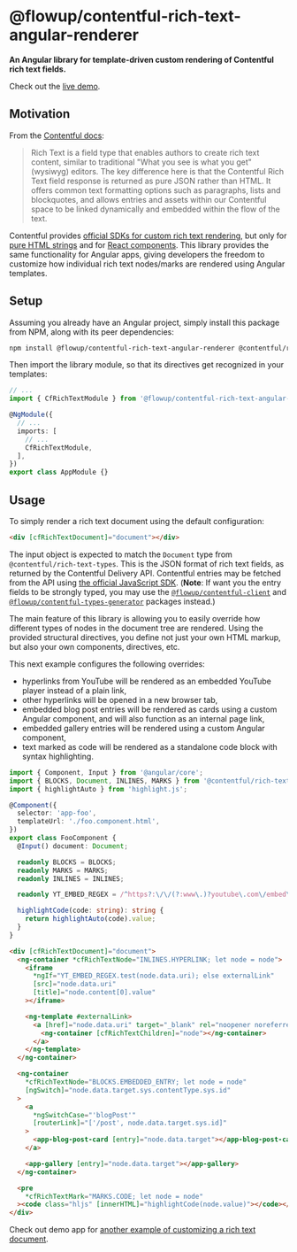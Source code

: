 # @flowup/contentful-rich-text-angular-renderer

**An Angular library for template-driven custom rendering of Contentful rich text fields.**

Check out the [live demo](https://cf-rich-text-ng-demo.web.app/).

## Motivation

From the [Contentful docs](https://www.contentful.com/developers/docs/concepts/rich-text/):

> Rich Text is a field type that enables authors to create rich text content, similar to traditional "What you see is what you get" (wysiwyg) editors. The key difference here is that the Contentful Rich Text field response is returned as pure JSON rather than HTML. It offers common text formatting options such as paragraphs, lists and blockquotes, and allows entries and assets within our Contentful space to be linked dynamically and embedded within the flow of the text.

Contentful provides [official SDKs for custom rich text rendering](https://www.contentful.com/developers/docs/javascript/tutorials/rendering-contentful-rich-text-with-javascript/), but only for [pure HTML strings](https://www.npmjs.com/package/@contentful/rich-text-html-renderer) and for [React components](https://www.npmjs.com/package/@contentful/rich-text-react-renderer). This library provides the same functionality for Angular apps, giving developers the freedom to customize how individual rich text nodes/marks are rendered using Angular templates.

## Setup

Assuming you already have an Angular project, simply install this package from NPM, along with its peer dependencies:

```sh
npm install @flowup/contentful-rich-text-angular-renderer @contentful/rich-text-types fast-deep-equal
```

Then import the library module, so that its directives get recognized in your templates:

```ts
// ...
import { CfRichTextModule } from '@flowup/contentful-rich-text-angular-renderer';

@NgModule({
  // ...
  imports: [
    // ...
    CfRichTextModule,
  ],
})
export class AppModule {}
```

## Usage

To simply render a rich text document using the default configuration:

```html
<div [cfRichTextDocument]="document"></div>
```

The input object is expected to match the `Document` type from `@contentful/rich-text-types`. This is the JSON format of rich text fields, as returned by the Contentful Delivery API. Contentful entries may be fetched from the API using [the official JavaScript SDK](https://www.npmjs.com/package/contentful). (**Note**: If want you the entry fields to be strongly typed, you may use the [`@flowup/contentful-client`](https://www.npmjs.com/package/@flowup/contentful-client) and [`@flowup/contentful-types-generator`](https://www.npmjs.com/package/@flowup/contentful-types-generator) packages instead.)

The main feature of this library is allowing you to easily override how different types of nodes in the document tree are rendered. Using the provided structural directives, you define not just your own HTML markup, but also your own components, directives, etc.

This next example configures the following overrides:

- hyperlinks from YouTube will be rendered as an embedded YouTube player instead of a plain link,
- other hyperlinks will be opened in a new browser tab,
- embedded blog post entries will be rendered as cards using a custom Angular component, and will also function as an internal page link,
- embedded gallery entries will be rendered using a custom Angular component,
- text marked as code will be rendered as a standalone code block with syntax highlighting.

```ts
import { Component, Input } from '@angular/core';
import { BLOCKS, Document, INLINES, MARKS } from '@contentful/rich-text-types';
import { highlightAuto } from 'highlight.js';

@Component({
  selector: 'app-foo',
  templateUrl: './foo.component.html',
})
export class FooComponent {
  @Input() document: Document;

  readonly BLOCKS = BLOCKS;
  readonly MARKS = MARKS;
  readonly INLINES = INLINES;

  readonly YT_EMBED_REGEX = /^https?:\/\/(?:www\.)?youtube\.com\/embed\//;

  highlightCode(code: string): string {
    return highlightAuto(code).value;
  }
}
```

```html
<div [cfRichTextDocument]="document">
  <ng-container *cfRichTextNode="INLINES.HYPERLINK; let node = node">
    <iframe
      *ngIf="YT_EMBED_REGEX.test(node.data.uri); else externalLink"
      [src]="node.data.uri"
      [title]="node.content[0].value"
    ></iframe>

    <ng-template #externalLink>
      <a [href]="node.data.uri" target="_blank" rel="noopener noreferrer">
        <ng-container [cfRichTextChildren]="node"></ng-container>
      </a>
    </ng-template>
  </ng-container>

  <ng-container
    *cfRichTextNode="BLOCKS.EMBEDDED_ENTRY; let node = node"
    [ngSwitch]="node.data.target.sys.contentType.sys.id"
  >
    <a
      *ngSwitchCase="'blogPost'"
      [routerLink]="['/post', node.data.target.sys.id]"
    >
      <app-blog-post-card [entry]="node.data.target"></app-blog-post-card>
    </a>

    <app-gallery [entry]="node.data.target"></app-gallery>
  </ng-container>

  <pre
    *cfRichTextMark="MARKS.CODE; let node = node"
  ><code class="hljs" [innerHTML]="highlightCode(node.value)"></code></pre>
</div>
```

Check out demo app for [another example of customizing a rich text document](../../apps/demo/src/app/components/custom-rich-text/custom-rich-text.component.html).
